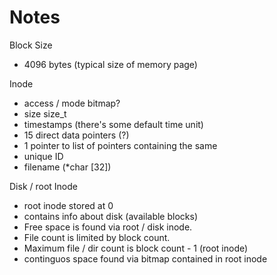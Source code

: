 # Notes

Block Size
 - 4096 bytes (typical size of memory page)

Inode
 - access / mode bitmap?
 - size size_t
 - timestamps (there's some default time unit)
 - 15 direct data pointers (?)
 - 1 pointer to list of pointers containing the same
 - unique ID
 - filename (*char [32])
 
Disk / root Inode
 - root inode stored at 0
 - contains info about disk (available blocks)
 - Free space is found via root / disk inode.
 - File count is limited by block count.
 - Maximum file / dir count is block count - 1 (root inode)
 - continguos space found via bitmap contained in root inode
